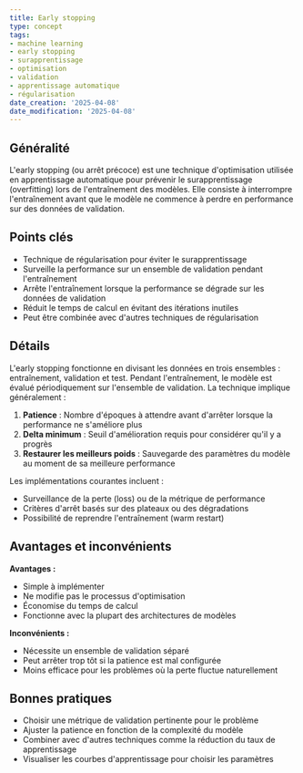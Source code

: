 ```yaml
---
title: Early stopping
type: concept
tags:
- machine learning
- early stopping
- surapprentissage
- optimisation
- validation
- apprentissage automatique
- régularisation
date_creation: '2025-04-08'
date_modification: '2025-04-08'
---
```

## Généralité

L'early stopping (ou arrêt précoce) est une technique d'optimisation utilisée en apprentissage automatique pour prévenir le surapprentissage (overfitting) lors de l'entraînement des modèles. Elle consiste à interrompre l'entraînement avant que le modèle ne commence à perdre en performance sur des données de validation.

## Points clés

- Technique de régularisation pour éviter le surapprentissage
- Surveille la performance sur un ensemble de validation pendant l'entraînement
- Arrête l'entraînement lorsque la performance se dégrade sur les données de validation
- Réduit le temps de calcul en évitant des itérations inutiles
- Peut être combinée avec d'autres techniques de régularisation

## Détails

L'early stopping fonctionne en divisant les données en trois ensembles : entraînement, validation et test. Pendant l'entraînement, le modèle est évalué périodiquement sur l'ensemble de validation. La technique implique généralement :

1. **Patience** : Nombre d'époques à attendre avant d'arrêter lorsque la performance ne s'améliore plus
2. **Delta minimum** : Seuil d'amélioration requis pour considérer qu'il y a progrès
3. **Restaurer les meilleurs poids** : Sauvegarde des paramètres du modèle au moment de sa meilleure performance

Les implémentations courantes incluent :
- Surveillance de la perte (loss) ou de la métrique de performance
- Critères d'arrêt basés sur des plateaux ou des dégradations
- Possibilité de reprendre l'entraînement (warm restart)

## Avantages et inconvénients

**Avantages :**
- Simple à implémenter
- Ne modifie pas le processus d'optimisation
- Économise du temps de calcul
- Fonctionne avec la plupart des architectures de modèles

**Inconvénients :**
- Nécessite un ensemble de validation séparé
- Peut arrêter trop tôt si la patience est mal configurée
- Moins efficace pour les problèmes où la perte fluctue naturellement

## Bonnes pratiques

- Choisir une métrique de validation pertinente pour le problème
- Ajuster la patience en fonction de la complexité du modèle
- Combiner avec d'autres techniques comme la réduction du taux de apprentissage
- Visualiser les courbes d'apprentissage pour choisir les paramètres